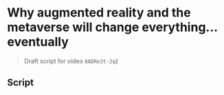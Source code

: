 # Why augmented reality and the metaverse will change everything... eventually

> Draft script for video `8ADRe3t-2qI`

## Script

[NARRATOR]: <!-- narrator lines here -->
[VISUAL]: <!-- b-roll, graphics, or stage directions -->
